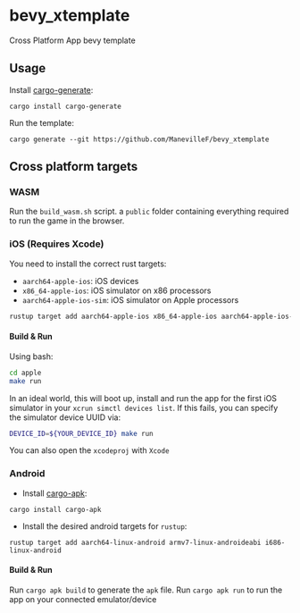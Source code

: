 # bevy_xtemplate

Cross Platform App bevy template

## Usage

Install [cargo-generate](https://crates.io/crates/cargo-generate):

`cargo install cargo-generate`

Run the template:

`cargo generate --git https://github.com/ManevilleF/bevy_xtemplate`

## Cross platform targets

### WASM

Run the `build_wasm.sh` script. a `public` folder containing everything required to run the game in the browser.

### iOS (Requires Xcode)

You need to install the correct rust targets:

- `aarch64-apple-ios`: iOS devices
- `x86_64-apple-ios`: iOS simulator on x86 processors
- `aarch64-apple-ios-sim`: iOS simulator on Apple processors

```sh
rustup target add aarch64-apple-ios x86_64-apple-ios aarch64-apple-ios-sim
```

#### Build & Run

Using bash:

```sh
cd apple
make run
```

In an ideal world, this will boot up, install and run the app for the first
iOS simulator in your `xcrun simctl devices list`. If this fails, you can
specify the simulator device UUID via:

```sh
DEVICE_ID=${YOUR_DEVICE_ID} make run
```

You can also open the `xcodeproj` with `Xcode`

### Android

- Install [cargo-apk](https://crates.io/crates/cargo-apk):

`cargo install cargo-apk`

- Install the desired android targets for `rustup`:

`rustup target add aarch64-linux-android armv7-linux-androideabi i686-linux-android`

#### Build & Run

Run `cargo apk build` to generate the `apk` file.
Run `cargo apk run` to run the app on your connected emulator/device
